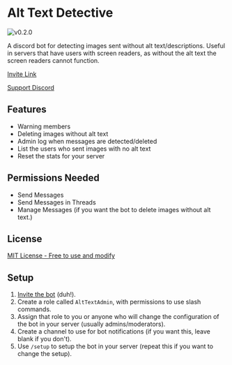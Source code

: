 # Alt Text Detective

![v0.2.0](https://img.shields.io/badge/version-v0.2.0-blue)

A discord bot for detecting images sent without alt text/descriptions.
Useful in servers that have users with screen readers, as without the alt text the screen readers cannot function.

[Invite Link](https://discord.com/api/oauth2/authorize?client_id=984816760500932699&permissions=274877917184&scope=bot%20applications.commands)

[Support Discord](https://discord.gg/x7CyFRA5s6)


## Features
- Warning members
- Deleting images without alt text
- Admin log when messages are detected/deleted
- List the users who sent images with no alt text
- Reset the stats for your server

## Permissions Needed
- Send Messages
- Send Messages in Threads
- Manage Messages (if you want the bot to delete images without alt text.)

## License
[MIT License - Free to use and modify](https://github.com/quackersian/alt-text-detective/blob/master/LICENSE)

## Setup
1. [Invite the bot](https://discord.com/api/oauth2/authorize?client_id=984816760500932699&permissions=274877917184&scope=bot%20applications.commands) (duh!).
2. Create a role called `AltTextAdmin`, with permissions to use slash commands.
3. Assign that role to you or anyone who will change the configuration of the bot in your server (usually admins/moderators).
4. Create a channel to use for bot notifications (if you want this, leave blank if you don't).
5. Use `/setup` to setup the bot in your server (repeat this if you want to change the setup).
